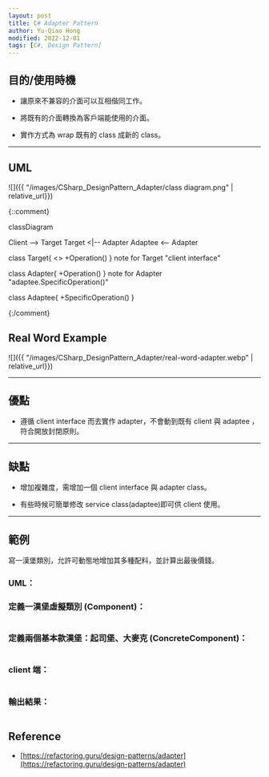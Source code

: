```yaml
---
layout: post
title: C# Adapter Pattern
author: Yu-Qiao Hong
modified: 2022-12-01
tags: [C#, Design Pattern]
---
```


## 目的/使用時機

* 讓原來不兼容的介面可以互相偕同工作。

* 將既有的介面轉換為客戶端能使用的介面。

* 實作方式為 wrap 既有的 class 成新的 class。

----------

## UML

![]({{ "/images/CSharp_DesignPattern_Adapter/class diagram.png" | relative_url}})

{::comment}
<div class="mermaid">
classDiagram

Client --> Target
Target  <|-- Adapter
Adaptee <--  Adapter

class Target{
    <<interface>>
    +Operation()
}
note for Target "client interface"

class Adapter{
    +Operation()
}
note for Adapter "adaptee.SpecificOperation()"

class Adaptee{
    +SpecificOperation()
}
</div>
{:/comment}

## Real Word Example

![]({{ "/images/CSharp_DesignPattern_Adapter/real-word-adapter.webp" | relative_url}})

----------

## 優點

* 遵循 client interface 而去實作 adapter，不會動到既有 client 與 adaptee ，符合開放封閉原則。

----------

## 缺點

* 增加複雜度，需增加一個 client interface 與 adapter class。

* 有些時候可簡單修改 service class(adaptee)即可供 client 使用。

----------

## 範例

寫一漢堡類別，允許可動態地增加其多種配料，並計算出最後價錢。

### UML：


### 定義一漢堡虛擬類別 (Component)：
~~~c#

~~~

### 定義兩個基本款漢堡：起司堡、大麥克 (ConcreteComponent)：
~~~c#

~~~

### client 端：
~~~c#

~~~

### 輸出結果：
```

```

## Reference

- [https://refactoring.guru/design-patterns/adapter](https://refactoring.guru/design-patterns/adapter)